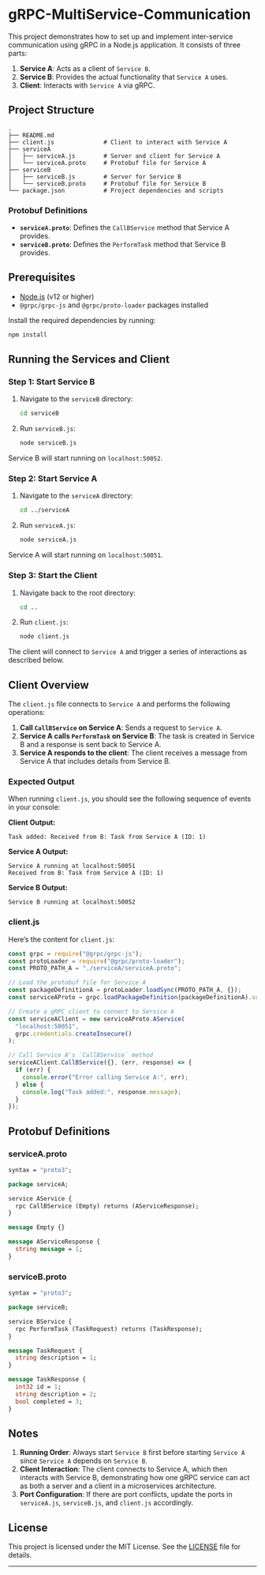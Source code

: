 # gRPC-MultiService-Communication


This project demonstrates how to set up and implement inter-service communication using gRPC in a Node.js application. It consists of three parts:

1. **Service A**: Acts as a client of `Service B`.
2. **Service B**: Provides the actual functionality that `Service A` uses.
3. **Client**: Interacts with `Service A` via gRPC.

## Project Structure

```
.
├── README.md
├── client.js              # Client to interact with Service A
├── serviceA
│   ├── serviceA.js        # Server and client for Service A
│   └── serviceA.proto     # Protobuf file for Service A
├── serviceB
│   ├── serviceB.js        # Server for Service B
│   └── serviceB.proto     # Protobuf file for Service B
└── package.json           # Project dependencies and scripts
```

### Protobuf Definitions

- **`serviceA.proto`**: Defines the `CallBService` method that Service A provides.
- **`serviceB.proto`**: Defines the `PerformTask` method that Service B provides.

## Prerequisites

- [Node.js](https://nodejs.org/) (v12 or higher)
- `@grpc/grpc-js` and `@grpc/proto-loader` packages installed

Install the required dependencies by running:

```bash
npm install
```

## Running the Services and Client

### Step 1: Start Service B

1. Navigate to the `serviceB` directory:

    ```bash
    cd serviceB
    ```

2. Run `serviceB.js`:

    ```bash
    node serviceB.js
    ```

Service B will start running on `localhost:50052`.

### Step 2: Start Service A

1. Navigate to the `serviceA` directory:

    ```bash
    cd ../serviceA
    ```

2. Run `serviceA.js`:

    ```bash
    node serviceA.js
    ```

Service A will start running on `localhost:50051`.

### Step 3: Start the Client

1. Navigate back to the root directory:

    ```bash
    cd ..
    ```

2. Run `client.js`:

    ```bash
    node client.js
    ```

The client will connect to `Service A` and trigger a series of interactions as described below.

## Client Overview

The `client.js` file connects to `Service A` and performs the following operations:

1. **Call `CallBService` on Service A**: Sends a request to `Service A`.
2. **Service A calls `PerformTask` on Service B**: The task is created in Service B and a response is sent back to Service A.
3. **Service A responds to the client**: The client receives a message from Service A that includes details from Service B.

### Expected Output

When running `client.js`, you should see the following sequence of events in your console:

**Client Output:**

```
Task added: Received from B: Task from Service A (ID: 1)
```

**Service A Output:**

```
Service A running at localhost:50051
Received from B: Task from Service A (ID: 1)
```

**Service B Output:**

```
Service B running at localhost:50052
```

### client.js

Here’s the content for `client.js`:

```js
const grpc = require("@grpc/grpc-js");
const protoLoader = require("@grpc/proto-loader");
const PROTO_PATH_A = "./serviceA/serviceA.proto";

// Load the protobuf file for Service A
const packageDefinitionA = protoLoader.loadSync(PROTO_PATH_A, {});
const serviceAProto = grpc.loadPackageDefinition(packageDefinitionA).serviceA;

// Create a gRPC client to connect to Service A
const serviceAClient = new serviceAProto.AService(
  "localhost:50051",
  grpc.credentials.createInsecure()
);

// Call Service A's `CallBService` method
serviceAClient.CallBService({}, (err, response) => {
  if (err) {
    console.error("Error calling Service A:", err);
  } else {
    console.log("Task added:", response.message);
  }
});
```

## Protobuf Definitions

### serviceA.proto

```proto
syntax = "proto3";

package serviceA;

service AService {
  rpc CallBService (Empty) returns (AServiceResponse);
}

message Empty {}

message AServiceResponse {
  string message = 1;
}
```

### serviceB.proto

```proto
syntax = "proto3";

package serviceB;

service BService {
  rpc PerformTask (TaskRequest) returns (TaskResponse);
}

message TaskRequest {
  string description = 1;
}

message TaskResponse {
  int32 id = 1;
  string description = 2;
  bool completed = 3;
}
```

## Notes

1. **Running Order**: Always start `Service B` first before starting `Service A` since `Service A` depends on `Service B`.
2. **Client Interaction**: The client connects to Service A, which then interacts with Service B, demonstrating how one gRPC service can act as both a server and a client in a microservices architecture.
3. **Port Configuration**: If there are port conflicts, update the ports in `serviceA.js`, `serviceB.js`, and `client.js` accordingly.


## License

This project is licensed under the MIT License. See the [LICENSE](LICENSE) file for details.

---